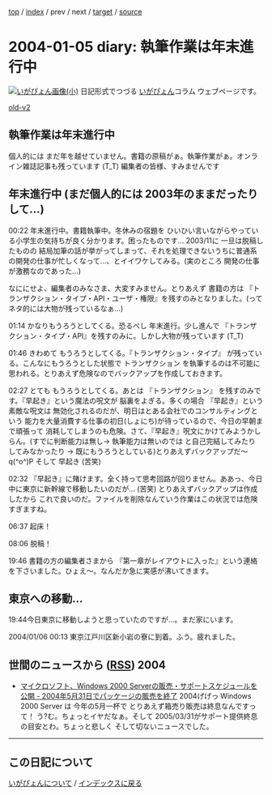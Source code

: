 [top](https://igapyon.github.io/diary/) 
 / [index](https://igapyon.github.io/diary/2004/index.html) 
 / prev 
 / next 
 / [target](https://igapyon.github.io/diary/2004/ig040105.html) 
 / [source](https://github.com/igapyon/diary/blob/gh-pages/2004/ig040105.html.src.md) 

2004-01-05 diary: 執筆作業は年末進行中
=====================================================================================================
[![いがぴょん画像(小)](https://igapyon.github.io/diary/images/iga200306s.jpg "いがぴょん")](https://igapyon.github.io/diary/memo/memoigapyon.html) 日記形式でつづる [いがぴょん](https://igapyon.github.io/diary/memo/memoigapyon.html)コラム ウェブページです。

[old-v2](ig040105-orig.html)

## 執筆作業は年末進行中

個人的には まだ年を越せていません。書籍の原稿がぁ。執筆作業がぁ。オンライン雑誌記事も残っています (T_T) 編集者の皆様、すみませんです


## 年末進行中 (まだ個人的には 2003年のままだったりして…)

00:22 年末進行中。書籍執筆中。冬休みの宿題を ひいひい言いながらやっている小学生の気持ちが良く分かります。困ったものです…
2003/11に 一旦は脱稿したものの 結局加筆の話が挙がってしまって、それを処理できないうちに普通系の開発の仕事が忙しくなって…、とイイワケしてみる。(実のところ 開発の仕事が激務なのであった…)

なににせよ、編集者のみなさま、大変すみません。とりあえず 書籍の方は 『トランザクション・タイプ・API・ユーザ・権限』を残すのみとなりました。(ってネタ的には大物が残っているなぁ…)

01:14 かなりもうろうとしてくる。恐るべし 年末進行。少し進んで 『トランザクション・タイプ・API』を残すのみに。しかし大物が残っています (T_T)

01:46 きわめて もうろうとしてくる。『トランザクション・タイプ』 が残っている。こんなにもうろうとした状態で トランザクション を執筆するのは不可能に思われる。とりあえず危険なのでバックアップを作成しておきます。

02:27 とても もうろうとしてくる。あとは 『トランザクション』 を残すのみです。『早起き』という魔法の呪文が 脳裏をよぎる。多くの場合 『早起き』という素敵な呪文は 無効化されるのだが、明日はとある会社でのコンサルティングという 能力を大量消費する仕事の初日(しょにち)が待っているので、今日の早朝まで頑張って 消耗してしまうのも危険。さて、『早起き』呪文にかけてみようかしらん。(すでに判断能力は無し→ 執筆能力は無いのでは と自己完結してみたり してみなかったり → 既にもうろうとしている)とりあえずバックアップだ～ q(^o^)P そして 早起き (苦笑)

02:32 『早起き』に賭けます。全く持って思考回路が回りません。ああっ、今日中に東京に新幹線で移動したいのだが…
(苦笑) とりあえずバックアップは作成したから これで良いのだ。ファイルを削除なんていう作業はこの状況では危険すぎますね。

06:37 起床！

08:06 脱稿！

19:46 書籍の方の編集者さまから 『第一章がレイアウトに入った』という連絡を下さいました。ひょえ～。なんだか急に実感が沸いてきます。

## 東京への移動…

19:44今日東京に移動しようと思っていたのですが…。まだ家にいます。

2004/01/06 00:13 東京江戸川区新小岩の寮に到着。ふう。疲れました。

## 世間のニュースから ([RSS](ig040105-news.xml)) 2004


* [マイクロソフト、Windows 2000 Serverの販売・サポートスケジュールを公開 - 2004年5月31日でパッケージの販売を終了](http://enterprise.watch.impress.co.jp/cda/software/2003/12/19/933.html)  2004げげっ Windows 2000 Server は 今年の5月一杯で とりあえず箱売り販売は終息なんですって！ う?む。ちょっとイヤだなぁ。そして 2005/03/31がサポート提供終息の目安とわ。ちょっと悲しく そして切ないニュースでした。


----------------------------------------------------------------------------------------------------

## この日記について
[いがぴょんについて](https://igapyon.github.io/diary/memo/memoigapyon.html) / [インデックスに戻る](https://igapyon.github.io/diary/idxall.html)
